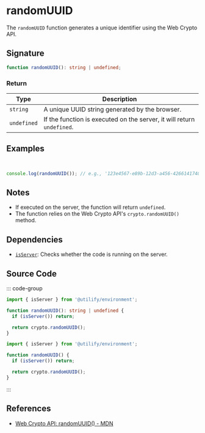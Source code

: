 # randomUUID

The `randomUUID` function generates a unique identifier using the Web Crypto API.

## Signature

```typescript
function randomUUID(): string | undefined;
```

### Return

| Type        | Description                                                       |
|-------------|-------------------------------------------------------------------|
| `string`    | A unique UUID string generated by the browser.                    |
| `undefined` | If the function is executed on the server, it will return `undefined`. |

## Examples

```typescript


console.log(randomUUID()); // e.g., '123e4567-e89b-12d3-a456-426614174000'
```

## Notes

- If executed on the server, the function will return `undefined`.
- The function relies on the Web Crypto API's `crypto.randomUUID()` method.

## Dependencies

- [`isServer`](../environment/isServer.md): Checks whether the code is running on the server.

## Source Code

::: code-group
```typescript
import { isServer } from '@utilify/environment';

function randomUUID(): string | undefined {
  if (isServer()) return;

  return crypto.randomUUID();
}
```

```javascript
import { isServer } from '@utilify/environment';

function randomUUID() {
  if (isServer()) return;

  return crypto.randomUUID();
}
```
:::

## References

- [Web Crypto API: randomUUID() - MDN](https://developer.mozilla.org/en-US/docs/Web/API/Crypto/randomUUID)